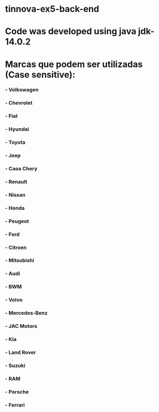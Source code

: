 # tinnova-ex5-back-end

# Code was developed using java jdk-14.0.2

# Marcas que podem ser utilizadas (Case sensitive):
### - Volkswagen
### - Chevrolet
### - Fiat
### - Hyundai
### - Toyota
### - Jeep
### - Caoa Chery
### - Renault
### - Nissan
### - Honda
### - Peugeot
### - Ford
### - Citroen
### - Mitsubishi
### - Audi
### - BWM
### - Volvo
### - Mercedes-Benz
### - JAC Motors
### - Kia
### - Land Rover
### - Suzuki
### - RAM
### - Porsche
### - Ferrari